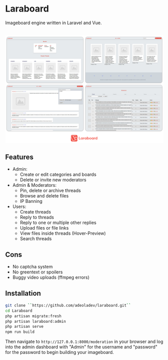 # Laraboard
Imageboard engine written in Laravel and Vue.<br /><br />

<p  align="center">
<img src="https://raw.githubusercontent.com/adeoladev/laraboard/main/public/files/readme.png" width="800" alt="Laraboard Screenshots">
</p>

## Features

* Admin:
    - Create or edit categories and boards
    - Delete or invite new moderators
* Admin & Moderators:
    - Pin, delete or archive threads
    - Browse and delete files
    - IP Banning
* Users:
    - Create threads
    - Reply to threads 
    - Reply to one or multiple other replies
    - Upload files or file links 
    - View files inside threads (Hover-Preview)
    - Search threads

## Cons
- No captcha system
- No greentext or spoilers
- Buggy video uploads (ffmpeg errors)

## Installation
```sh
git clone ``https://github.com/adeoladev/laraboard.git``
cd Laraboard
php artisan migrate:fresh
php artisan laraboard:admin
php artisan serve
npm run build
```
Then navigate to ``http://127.0.0.1:8000/moderation`` in your browser and log into the admin dashboard with "Admin" for the username and "password" for the password to begin building your imageboard.

